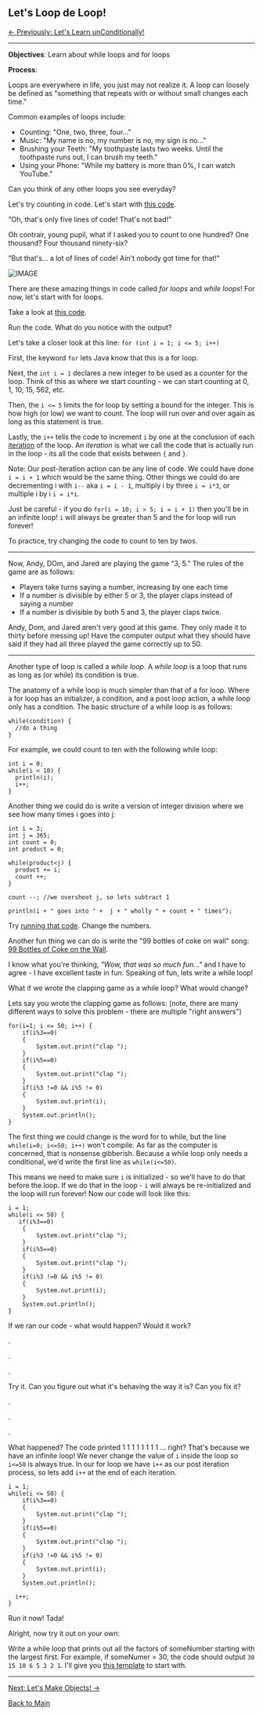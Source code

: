 ## Let's Loop de Loop!

[<- Previously:  Let's Learn unConditionally!](Conditionals.md)

----------------------------------------------------------------------------------------

**Objectives**: Learn about while loops and for loops

**Process**: 

Loops are everywhere in life, you just may not realize it. A loop can loosely be defined as "something that repeats with or without small changes each time."

Common examples of loops include:
* Counting: "One, two, three, four..."
* Music: "My name is no, my number is no, my sign is no..."
* Brushing your Teeth: "My toothpaste lasts two weeks. Until the toothpaste runs out, I can brush my teeth."
* Using your Phone: "While my battery is more than 0%, I can watch YouTube."

Can you think of any other loops you see everyday?

Let's try counting in code. Let's start with [this code](https://raw.githubusercontent.com/Filip3314/LetsLearnProgramming/master/StartingPoints/Loops1.java).

"Oh, that's only five lines of code! That's not bad!"

Oh contrair, young pupil, what if I asked you to count to one hundred? One thousand? Four thousand ninety-six?

"But that's... a lot of lines of code! Ain't nobody got time for that!"

![IMAGE](http://quotespictures.com/wp-content/uploads/2013/04/dont-worryi-got-your-back-funny-quote.jpg)

There are these amazing things in code called *for loops* and *while loops*! For now, let's start with for loops.

Take a look at [this code](https://raw.githubusercontent.com/Filip3314/LetsLearnProgramming/master/StartingPoints/Loops2.java).

Run the code. What do you notice with the output?

Let's take a closer look at this line: `for (int i = 1; i <= 5; i++)`

First, the keyword `for` lets Java know that this is a for loop.

Next, the `int i = 1` declares a new integer to be used as a counter for the loop. Think of this as where we start counting - we can start counting at 0, 1, 10, 15, 562, etc. 

Then, the `i <= 5` limits the for loop by setting a bound for the integer. This is how high (or low) we want to count. The loop will run over and over again as long as this statement is true. 

Lastly, the `i++` tells the code to increment `i` by one at the conclusion of each [iteration](https://www.techopedia.com/definition/3821/iteration) of the loop. An _iteration_ is what we call the code that is actually run in the loop - its all the code that exists between `{` and `}`.  

Note: Our post-iteration action can be any line of code. We could have done `i = i + 1` which would be the same thing. Other things we could do are decrementing i with `i--` aka `i = i - 1`, multiply i by three `i = i*3`, or multiple i by i `i = i*i`. 

Just be careful - if you do `for(i = 10; i > 5; i = i + 1)` then you'll be in an infinite loop! `i` will always be greater than 5 and the for loop will run forever!

To practice, try changing the code to count to ten by twos. 

------------------------------------------------------------------------------------------

Now, Andy, DOm, and Jared are playing the game "3, 5." The rules of the game are as follows:
* Players take turns saying a number, increasing by one each time
* If a number is divisible by either 5 or 3, the player claps instead of saying a number
* If a number is divisible by both 5 and 3, the player claps twice.

Andy, Dom, and Jared aren't very good at this game. They only made it to thirty before messing up! Have the computer output what they should have said if they had all three played the game correctly up to 50.

---------------------------------------------------------------------------------------

Another type of loop is called a _while loop_. A _while loop_ is a loop that runs as long as (or while) its condition is true. 

The anatomy of a while loop is much simpler than that of a for loop. Where a for loop has an initializer, a condition, and a post loop action, a while loop only has a condition. The basic structure of a while loop is as follows:

```
while(condition) {
  //do a thing
}
```

For example, we could count to ten with the following while loop:

```
int i = 0;
while(i < 10) {
  println(i);
  i++;
}
```

Another thing we could do is write a version of integer division where we see how many times i goes into j:

```
int i = 3;
int j = 365;
int count = 0;
int product = 0;

while(product<j) {
  product += i;
  count ++;
}

count --; //we overshoot j, so lets subtract 1

println(i + " goes into " +  j + " wholly " + count + " times");
```
Try [running that code](https://raw.githubusercontent.com/Filip3314/LetsLearnProgramming/master/StartingPoints/WhileLoops.java). Change the numbers.

Another fun thing we can do is write the "99 bottles of coke on wall" song:
[99 Bottles of Coke on the Wall](https://raw.githubusercontent.com/Filip3314/LetsLearnProgramming/master/StartingPoints/BottlesOfBeer.java).

I know what you're thinking, _"Wow, that was so much fun..."_ and I have to agree - I have excellent taste in fun. Speaking of fun, lets write a while loop!

What if we wrote the clapping game as a while loop? What would change?

Lets say you wrote the clapping game as follows: (note, there are many different ways to solve this problem - there are multiple "right answers")
```
for(i=1; i <= 50; i++) {
    if(i%3==0)
    {
		System.out.print("clap ");
    }
	if(i%5==0)
	{
		System.out.print("clap ");
	}
	if(i%3 !=0 && i%5 != 0)
	{
		System.out.print(i);
	}
	System.out.println();
}
```

The first thing we could change is the word for to while, but the line ```while(i=0; i<=50; i++)``` won't compile. As far as the computer is concerned, that is nonsense gibberish. Because a while loop only needs a conditional, we'd write the first line as `while(i<=50)`. 

This means we need to make sure `i` is initialized - so we'll have to do that before the loop. If we do that in the loop - `i` will always be re-initialized and the loop will run forever! Now our code will look like this:
```
i = 1;
while(i <= 50) {
   if(i%3==0)
    {
		System.out.print("clap ");
    }
	if(i%5==0)
	{
		System.out.print("clap ");
	}
	if(i%3 !=0 && i%5 != 0)
	{
		System.out.print(i);
	}
	System.out.println();
}
```

If we ran our code - what would happen? Would it work? 

.

.

.

Try it. Can you figure out what it's behaving the way it is? Can you fix it?

.

.

.

What happened? The code printed 1 1 1 1 1 1 1 1 ... right? That's because we have an infinite loop! We never change the value of `i` inside the loop so `i<=50` is always true. In our for loop  we have `i++` as our post iteration process, so lets add `i++` at the end of each iteration.

```
i = 1;
while(i <= 50) {
    if(i%3==0)
    {
		System.out.print("clap ");
    }
	if(i%5==0)
	{
		System.out.print("clap ");
	}
	if(i%3 !=0 && i%5 != 0)
	{
		System.out.print(i);
	}
	System.out.println();

  i++;
}
```

Run it now! Tada!

Alright, now try it out on your own:

Write a while loop that prints out all the factors of someNumber starting with the largest first. For example, if someNumer = 30, the code should output ``30 15 10 6 5 3 2 1``. I'll give you [this template](https://raw.githubusercontent.com/Filip3314/LetsLearnProgramming/master/StartingPoints/Factors.java) to start with. 

----------------------------------------------------------------------------------------

[Next: Let's Make Objects! ->](Objects.md)

[Back to Main](../../README.md)